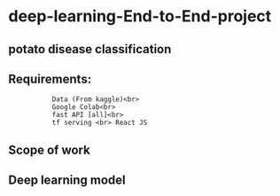 # deep-learning-End-to-End-project
potato disease classification 
-------------------------------------------------------------------------------------------------------------------------------------------------------------------------------------------------------------------------------------------------
## Requirements: 
               Data (From kaggle)<br> 
               Google Colab<br> 
               fast API [all]<br> 
               tf serving <br> React JS


## Scope of work

## Deep learning model

## 

